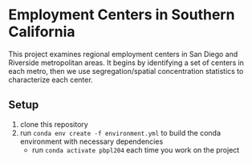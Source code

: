 # Employment Centers in Southern California

This project examines regional employment centers in San Diego and Riverside metropolitan areas. It
begins by identifying a set of centers in each metro, then we use segregation/spatial concentration
statistics to characterize each center.


## Setup

1. clone this repository
2. run `conda env create -f environment.yml` to build the conda environment with necessary dependencies
   - run `conda activate pbpl204` each time you work on the project

